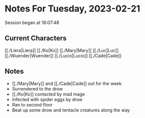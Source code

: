 # Notes For Tuesday, 2023-02-21
Session began at 18:07:48
## Current Characters
[[./Liera|Liera]]
[[./Ko|Ko]]
[[./Mary|Mary]]
[[./Luc|Luc]]
[[./Wuender|Wuender]]
[[./Lucio|Lucio]]
[[./Cade|Cade]]
## Notes
- [[./Mary|Mary]] and [[./Cade|Cade]] out for the week
- Surrendered to the drow
- [[./Ko|Ko]] contacted by mad mage
- Infected with spider eggs by drow
- Ran to second floor
- Beat up some drow and tentacle creatures along the way